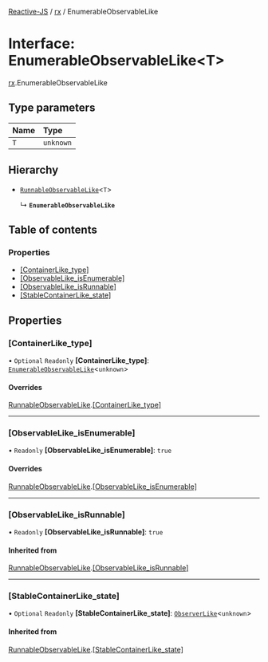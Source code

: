 [Reactive-JS](../README.md) / [rx](../modules/rx.md) / EnumerableObservableLike

# Interface: EnumerableObservableLike<T\>

[rx](../modules/rx.md).EnumerableObservableLike

## Type parameters

| Name | Type |
| :------ | :------ |
| `T` | `unknown` |

## Hierarchy

- [`RunnableObservableLike`](rx.RunnableObservableLike.md)<`T`\>

  ↳ **`EnumerableObservableLike`**

## Table of contents

### Properties

- [[ContainerLike\_type]](rx.EnumerableObservableLike.md#[containerlike_type])
- [[ObservableLike\_isEnumerable]](rx.EnumerableObservableLike.md#[observablelike_isenumerable])
- [[ObservableLike\_isRunnable]](rx.EnumerableObservableLike.md#[observablelike_isrunnable])
- [[StableContainerLike\_state]](rx.EnumerableObservableLike.md#[stablecontainerlike_state])

## Properties

### [ContainerLike\_type]

• `Optional` `Readonly` **[ContainerLike\_type]**: [`EnumerableObservableLike`](rx.EnumerableObservableLike.md)<`unknown`\>

#### Overrides

[RunnableObservableLike](rx.RunnableObservableLike.md).[[ContainerLike_type]](rx.RunnableObservableLike.md#[containerlike_type])

___

### [ObservableLike\_isEnumerable]

• `Readonly` **[ObservableLike\_isEnumerable]**: ``true``

#### Overrides

[RunnableObservableLike](rx.RunnableObservableLike.md).[[ObservableLike_isEnumerable]](rx.RunnableObservableLike.md#[observablelike_isenumerable])

___

### [ObservableLike\_isRunnable]

• `Readonly` **[ObservableLike\_isRunnable]**: ``true``

#### Inherited from

[RunnableObservableLike](rx.RunnableObservableLike.md).[[ObservableLike_isRunnable]](rx.RunnableObservableLike.md#[observablelike_isrunnable])

___

### [StableContainerLike\_state]

• `Optional` `Readonly` **[StableContainerLike\_state]**: [`ObserverLike`](scheduling.ObserverLike.md)<`unknown`\>

#### Inherited from

[RunnableObservableLike](rx.RunnableObservableLike.md).[[StableContainerLike_state]](rx.RunnableObservableLike.md#[stablecontainerlike_state])

